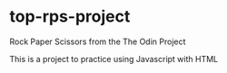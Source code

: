 # top-rps-project
Rock Paper Scissors from the The Odin Project

This is a project to practice using Javascript with HTML
